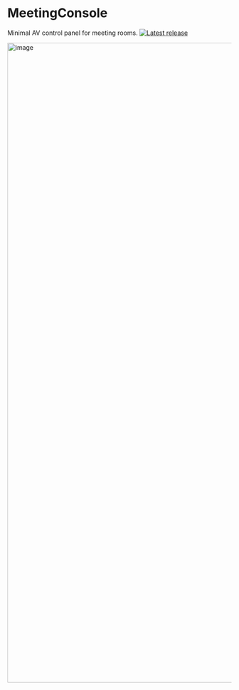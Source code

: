 # MeetingConsole

Minimal AV control panel for meeting rooms.
[![Latest release](https://img.shields.io/github/v/release/oshaVC/MeetingConsole?sort=semver)](https://github.com/oshaVC/MeetingConsole/releases/latest)

<img width="2559" height="1439" alt="image" src="https://github.com/user-attachments/assets/85c9465b-d7de-4b2e-b03c-6f98e253525b" />
